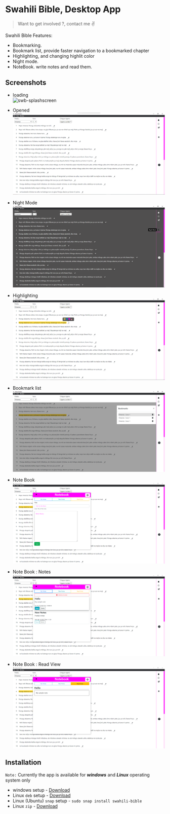 # Swahili Bible, Desktop App
> Want to get involved ?, contact me ✌

Swahili Bible Features:
 * Bookmarking.
 * Bookmark list, provide faster navigation to a bookmarked chapter
 * Highlighting, and changing highlit color
 * Night mode.
 * NoteBook. write notes and read them.
 
## Screenshots
 - loading <br>
 ![swb-splashscreen](https://user-images.githubusercontent.com/58578902/190982670-891eaadf-4440-425e-aa9b-24fba4f7371c.png)

 - Opened <br>
 ![swb-splashscreen](https://github.com/freddy777-01/swahili_bible/blob/main/screenshots/swb-opened.png)
 
 - Night Mode <br>
 ![swb-splashscreen](https://github.com/freddy777-01/swahili_bible/blob/main/screenshots/night-mode.png)
 
 - Highlighting <br>
 ![swb-splashscreen](https://github.com/freddy777-01/swahili_bible/blob/main/screenshots/highlight.png)
 
 - Bookmark list <br>
  ![swb-splashscreen](https://github.com/freddy777-01/swahili_bible/blob/main/screenshots/bookmark-list.png)
  
 - Note Book <br>
  ![swb-splashscreen](https://github.com/freddy777-01/swahili_bible/blob/main/screenshots/notebook-opened.png)
  
- Note Book : Notes <br>
  ![swb-splashscreen](https://github.com/freddy777-01/swahili_bible/blob/main/screenshots/notebook-note_lists.png)
  
- Note Book : Read View <br>
 ![swb-splashscreen](https://github.com/freddy777-01/swahili_bible/blob/main/screenshots/notebook-read_notes.png)
 
 ## Installation
 `Note:` Currently the app is available for ***windows*** and ***Linux*** operating system only
  * windows setup - [Download](https://github.com/freddy777-01/swahili_bible/releases/download/v1.0.1/swahili_bible.exe)
  * Linux `deb` setup - [Download](https://github.com/freddy777-01/swahili_bible/releases/download/v1.0.1/swahili_bible.deb)
  * Linux (Ubuntu) `snap` setup - `sudo snap install swahili-bible`
  * Linux `zip` - [Download](https://github.com/freddy777-01/swahili_bible/releases/download/v1.0.1/swahili_bible.tar.gz)
